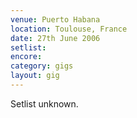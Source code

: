 ```yaml
---
venue: Puerto Habana
location: Toulouse, France
date: 27th June 2006
setlist:
encore:
category: gigs
layout: gig
---
```


Setlist unknown.